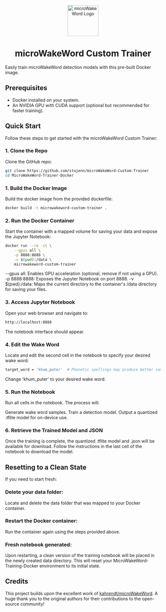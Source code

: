 <div align="center">
  <img src="https://raw.githubusercontent.com/stujenn/microWakeWord-Custom-Trainer/refs/heads/main/mmw.png" alt="microWakeWord Logo" width="100" />
  <h1>microWakeWord Custom Trainer</h1>
</div>

Easily train microWakeWord detection models with this pre-built Docker image.

## Prerequisites

- Docker installed on your system.
- An NVIDIA GPU with CUDA support (optional but recommended for faster training).

## Quick Start

Follow these steps to get started with the microWakeWord Custom Trainer:

### 1. Clone the Repo

Clone the GitHub repo:
```bash
git clone https://github.com/stujenn/microWakeWord-Custom-Trainer
cd MicroWakeWord-Trainer-Docker
```

### 1. Build the Docker Image

Build the docker image from the provided dockerfile:
```bash
docker build -t microwakeword-custom-trainer .
```

### 2. Run the Docker Container

Start the container with a mapped volume for saving your data and expose the Jupyter Notebook:
```bash
docker run --rm -it \
    --gpus all \
    -p 8888:8888 \
    -v $(pwd):/data \
    microwakeword-custom-trainer
```
--gpus all: Enables GPU acceleration (optional, remove if not using a GPU).
-p 8888:8888: Exposes the Jupyter Notebook on port 8888.
-v $(pwd):/data: Maps the current directory to the container's /data directory for saving your files.

### 3. Access Jupyter Notebook

Open your web browser and navigate to:
```bash
http://localhost:8888
```
The notebook interface should appear.

### 4. Edit the Wake Word

Locate and edit the second cell in the notebook to specify your desired wake word:
```bash
target_word = 'khum_puter'  # Phonetic spellings may produce better samples
```
Change 'khum_puter' to your desired wake word.

### 5. Run the Notebook
Run all cells in the notebook. The process will:

Generate wake word samples.
Train a detection model.
Output a quantized .tflite model for on-device use.

### 6. Retrieve the Trained Model and JSON
Once the training is complete, the quantized .tflite model and .json will be available for download. Follow the instructions in the last cell of the notebook to download the model.

## Resetting to a Clean State
If you need to start fresh:

### Delete your data folder:
Locate and delete the data folder that was mapped to your Docker container.

### Restart the Docker container:
Run the container again using the steps provided above.

### Fresh notebook generated:
Upon restarting, a clean version of the training notebook will be placed in the newly created data directory.
This will reset your MicroWakeWord-Training-Docker environment to its initial state.

## Credits

This project builds upon the excellent work of [kahrendt/microWakeWord](https://github.com/kahrendt/microWakeWord). A huge thank you to the original authors for their contributions to the open-source community!




